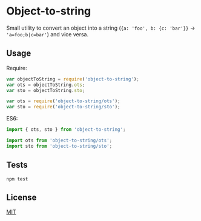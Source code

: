 # Object-to-string

Small utility to convert an object into a string (`{a: 'foo', b: {c: 'bar'}}` -> `'a=foo;b|c=bar'`) and vice versa.

## Usage
Require:
```js
var objectToString = require('object-to-string');
var ots = objectToString.ots;
var sto = objectToString.sto;
```
```js
var ots = require('object-to-string/ots');
var sto = require('object-to-string/sto');
```

ES6:
```js
import { ots, sto } from 'object-to-string';
```
```js
import ots from 'object-to-string/ots';
import sto from 'object-to-string/sto';
```

## Tests
```
npm test
```

## License
[MIT](https://github.com/dmitry-korolev/object-to-string/blob/master/LICENSE.md)
